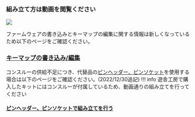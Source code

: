 ### 組み立て方は動画を閲覧ください
[![](https://img.youtube.com/vi/OMuzNW9ZhBI/0.jpg)](https://www.youtube.com/watch?v=OMuzNW9ZhBI)  

ファームウェアの書き込みとキーマップの編集に関する情報は新しくなっているため以下のページをご確認ください。  
### [キーマップの書き込み/編集](firmware.md)


コンスルーの供給不足につき、代替品の[ピンヘッダー、ピンソケット](https://shop.yushakobo.jp/products/3696)を使用する場合は以下のページをご確認ください。(2022/12/30追記)
!!! info
    遊舎工房で購入したキットにはコンスルーが付属しているため、動画通りの組み立てを行ってください
#### [ピンヘッダー、ピンソケットで組み立てを行う](Lily58_Lite_Rev2_PinHeader.md)
